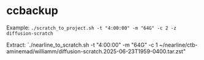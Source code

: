 # ccbackup

Example: `./scratch_to_project.sh -t "4:00:00" -m "64G" -c 2 -z diffusion-scratch`

Extract: `./nearline_to_scratch.sh -t "4:00:00" -m "64G" -c 1 ~/nearline/ctb-aminemad/williamm/diffusion-scratch.2025-06-23T1959-0400.tar.zst"
